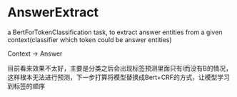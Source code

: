 # AnswerExtract
a BertForTokenClassification task, to extract answer entities from a given context(classifier which token could be answer entities)


Context -> Answer

目前看来效果不太好，主要是分类之后会出现标签预测里面只有I而没有B的情况，这样根本无法进行预测，下一步打算将模型替换成Bert+CRF的方式，让模型学习到标签的顺序